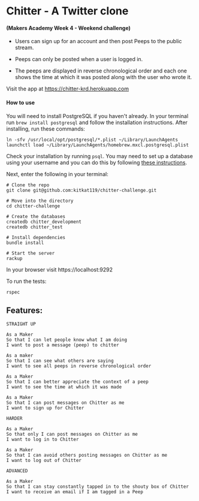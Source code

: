 # Chitter - A Twitter clone
#### (Makers Academy Week 4 - Weekend challenge)

- Users can sign up for an account and then post Peeps to the public stream.

- Peeps can only be posted when a user is logged in.

- The peeps are displayed in reverse chronological order and each one shows the time at which it was posted along with the user who wrote it. 

Visit the app at https://chitter-krd.herokuapp.com

#### How to use

You will need to install PostgreSQL if you haven't already. In your terminal run ```brew install postgresql``` and follow the installation instructions.
After installing, run these commands:
```
ln -sfv /usr/local/opt/postgresql/*.plist ~/Library/LaunchAgents
launchctl load ~/Library/LaunchAgents/homebrew.mxcl.postgresql.plist
```

Check your installation by running ```psql```. You may need to set up a database using your username and you can do this by following [these instructions](https://github.com/makersacademy/course/blob/master/bookmark_manager/walkthroughs/03_mac.md).

Next, enter the following in your terminal:
```
# Clone the repo
git clone git@github.com:kitkat119/chitter-challenge.git

# Move into the directory  
cd chitter-challenge    

# Create the databases
createdb chitter_development    
createdb chitter_test

# Install dependencies
bundle install   

# Start the server
rackup    
```
In your browser visit https://localhost:9292


To run the tests:
```
rspec
```


Features:
-------

```
STRAIGHT UP

As a Maker
So that I can let people know what I am doing  
I want to post a message (peep) to chitter

As a maker
So that I can see what others are saying  
I want to see all peeps in reverse chronological order

As a Maker
So that I can better appreciate the context of a peep
I want to see the time at which it was made

As a Maker
So that I can post messages on Chitter as me
I want to sign up for Chitter

HARDER

As a Maker
So that only I can post messages on Chitter as me
I want to log in to Chitter

As a Maker
So that I can avoid others posting messages on Chitter as me
I want to log out of Chitter

ADVANCED

As a Maker
So that I can stay constantly tapped in to the shouty box of Chitter
I want to receive an email if I am tagged in a Peep
```
